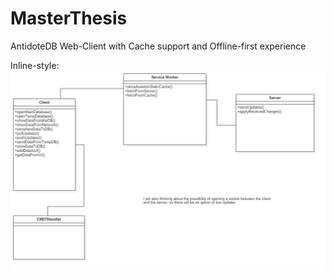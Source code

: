 # MasterThesis
AntidoteDB Web-Client with Cache support and Offline-first experience

Inline-style: 
![UML diagram](./Main.png "UML Diagram")
